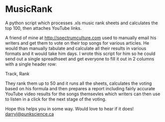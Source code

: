 # MusicRank
A python script which processes .xls music rank sheets and calculates the top 100, then attaches YouTube links.

A friend of mine at http://spectrumculture.com used to manually email his writers and get them to vote on their top songs for various articles. He would than manually tabulate and calculate all their results in various formats and it would take him days. I wrote this script for him so he could send out a single spreadhseet and get everyone to fill it out in 2 columns with a single header row:

Track, Rank

They rank them up to 50 and it runs all the sheets, calculates the voting based on his formula and then prepares a report including fairly accurate YouTube video results for the songs themsevles which writers can then use to listen in a click for the next stage of the voting. 

Hope this helps you in some way. Would love to hear if it does! darryl@punkscience.ca


